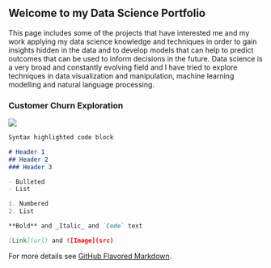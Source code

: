 ## Welcome to my Data Science Portfolio

This page includes some of the projects that have interested me and my work applying my data science knowledge and techniques in order to gain insights hidden in the data and to develop models that can help to predict outcomes that can be used to inform decisions in the future. Data science is a very broad and constantly evolving field and I have tried to explore techniques in data visualization and manipulation, machine learning modelling and natural language processing. 

### Customer Churn Exploration

[![](https://img.shields.io/badge/jupyter-open%20notebook-green)](link-to-our-project)

```markdown
Syntax highlighted code block

# Header 1
## Header 2
### Header 3

- Bulleted
- List

1. Numbered
2. List

**Bold** and _Italic_ and `Code` text

[Link](url) and ![Image](src)
```

For more details see [GitHub Flavored Markdown](https://guides.github.com/features/mastering-markdown/).


